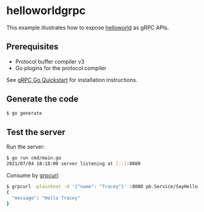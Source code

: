 # helloworldgrpc

This example illustrates how to expose [helloworld][1] as gRPC APIs.


## Prerequisites

- Protocol buffer compiler v3
- Go plugins for the protocol compiler

See [gRPC Go Quickstart][2] for installation instructions.


## Generate the code

```bash
$ go generate
```

## Test the server

Run the server:

```bash
$ go run cmd/main.go
2021/07/04 18:18:00 server listening at [::]:8080
```

Consume by [grpcurl][3]:

```bash
$ grpcurl -plaintext -d '{"name": "Tracey"}' :8080 pb.Service/SayHello
{
  "message": "Hello Tracey"
}
```


[1]: https://github.com/RussellLuo/kun/tree/master/examples/helloworld
[2]: http://www.grpc.io/docs/quickstart/go.html#prerequisites
[3]: https://github.com/fullstorydev/grpcurl
